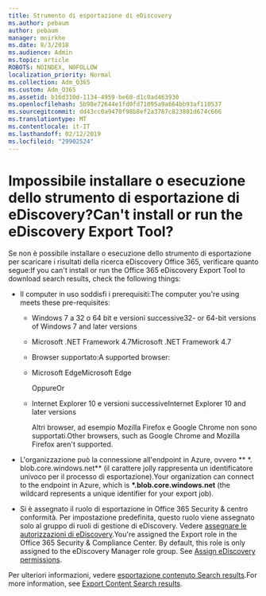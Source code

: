 ```yaml
---
title: Strumento di esportazione di eDiscovery
ms.author: pebaum
author: pebaum
manager: mnirkhe
ms.date: 8/3/2018
ms.audience: Admin
ms.topic: article
ROBOTS: NOINDEX, NOFOLLOW
localization_priority: Normal
ms.collection: Adm_O365
ms.custom: Adm_O365
ms.assetid: b16d310d-1134-4959-be68-d1c0ad463930
ms.openlocfilehash: 5b98e72644e1fd0fd71095a9a664bb93af110537
ms.sourcegitcommit: dd43cc0a9470f98b8ef2a3787c823801d674c666
ms.translationtype: MT
ms.contentlocale: it-IT
ms.lasthandoff: 02/12/2019
ms.locfileid: "29902524"
---
```

# <a name="cant-install-or-run-the-ediscovery-export-tool"></a><span data-ttu-id="cd83e-102">Impossibile installare o esecuzione dello strumento di esportazione di eDiscovery?</span><span class="sxs-lookup"><span data-stu-id="cd83e-102">Can't install or run the eDiscovery Export Tool?</span></span>

<span data-ttu-id="cd83e-103">Se non è possibile installare o esecuzione dello strumento di esportazione per scaricare i risultati della ricerca eDiscovery Office 365, verificare quanto segue:</span><span class="sxs-lookup"><span data-stu-id="cd83e-103">If you can't install or run the Office 365 eDiscovery Export Tool to download search results, check the following things:</span></span>
  
- <span data-ttu-id="cd83e-104">Il computer in uso soddisfi i prerequisiti:</span><span class="sxs-lookup"><span data-stu-id="cd83e-104">The computer you're using meets these pre-requisites:</span></span>
    
  - <span data-ttu-id="cd83e-105">Windows 7 a 32 o 64 bit e versioni successive</span><span class="sxs-lookup"><span data-stu-id="cd83e-105">32- or 64-bit versions of Windows 7 and later versions</span></span>
    
  - <span data-ttu-id="cd83e-106">Microsoft .NET Framework 4.7</span><span class="sxs-lookup"><span data-stu-id="cd83e-106">Microsoft .NET Framework 4.7</span></span>
    
  - <span data-ttu-id="cd83e-107">Browser supportato:</span><span class="sxs-lookup"><span data-stu-id="cd83e-107">A supported browser:</span></span>
    
  - <span data-ttu-id="cd83e-108">Microsoft Edge</span><span class="sxs-lookup"><span data-stu-id="cd83e-108">Microsoft Edge</span></span>
    
    <span data-ttu-id="cd83e-109">Oppure</span><span class="sxs-lookup"><span data-stu-id="cd83e-109">Or</span></span>
    
  - <span data-ttu-id="cd83e-110">Internet Explorer 10 e versioni successive</span><span class="sxs-lookup"><span data-stu-id="cd83e-110">Internet Explorer 10 and later versions</span></span>
    
    <span data-ttu-id="cd83e-111">Altri browser, ad esempio Mozilla Firefox e Google Chrome non sono supportati.</span><span class="sxs-lookup"><span data-stu-id="cd83e-111">Other browsers, such as Google Chrome and Mozilla Firefox aren't supported.</span></span>
    
- <span data-ttu-id="cd83e-112">L'organizzazione può la connessione all'endpoint in Azure, ovvero \*\* \*. blob.core.windows.net\*\* (il carattere jolly rappresenta un identificatore univoco per il processo di esportazione).</span><span class="sxs-lookup"><span data-stu-id="cd83e-112">Your organization can connect to the endpoint in Azure, which is **\*.blob.core.windows.net** (the wildcard represents a unique identifier for your export job).</span></span> 
    
- <span data-ttu-id="cd83e-p101">Si è assegnato il ruolo di esportazione in Office 365 Security &amp; centro conformità. Per impostazione predefinita, questo ruolo viene assegnato solo al gruppo di ruoli di gestione di eDiscovery. Vedere [assegnare le autorizzazioni di eDiscovery](https://support.office.com/article/assign-ediscovery-permissions-in-the-office-365-security-compliance-center-5b9a067b-9d2e-4aa5-bb33-99d8c0d0b5d7#moreinfo).</span><span class="sxs-lookup"><span data-stu-id="cd83e-p101">You're assigned the Export role in the Office 365 Security &amp; Compliance Center. By default, this role is only assigned to the eDiscovery Manager role group. See [Assign eDiscovery permissions](https://support.office.com/article/assign-ediscovery-permissions-in-the-office-365-security-compliance-center-5b9a067b-9d2e-4aa5-bb33-99d8c0d0b5d7#moreinfo).</span></span>
    
<span data-ttu-id="cd83e-116">Per ulteriori informazioni, vedere [esportazione contenuto Search results](https://support.office.com/article/Export-Content-Search-results-from-the-Office-365-Security-Compliance-Center-ed48d448-3714-4c42-85f5-10f75f6a4278).</span><span class="sxs-lookup"><span data-stu-id="cd83e-116">For more information, see [Export Content Search results](https://support.office.com/article/Export-Content-Search-results-from-the-Office-365-Security-Compliance-Center-ed48d448-3714-4c42-85f5-10f75f6a4278).</span></span>
  

